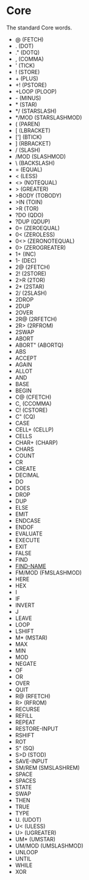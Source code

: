 # Core
 The standard Core words.

 * @ (FETCH)
 * . (DOT)
 * ." (DOTQ)
 * , (COMMA)
 * ' (TICK)
 * ! (STORE)
 * \+ (PLUS)
 * +! (PSTORE)
 * +LOOP (PLOOP)
 * \- (MINUS)
 * \* (STAR)
 * \*/ (STARSLASH)
 * \*/MOD (STARSLASHMOD)
 * ( (PAREN)
 * [ (LBRACKET)
 * ['] (BTICK)
 * ] (RBRACKET)
 * / (SLASH)
 * /MOD (SLASHMOD)
 * \\ (BACKSLASH)
 * = (EQUAL)
 * \< (LESS)
 * \<\> (NOTEQUAL)
 * \> (GREATER)
 * \>BODY (TOBODY)
 * \>IN (TOIN)
 * \>R (TOR)
 * ?DO (QDO)
 * ?DUP (QDUP)
 * 0= (ZEROEQUAL)
 * 0< (ZEROLESS)
 * 0<> (ZERONOTEQUAL)
 * 0> (ZEROGREATER)
 * 1+ (INC)
 * 1- (DEC)
 * 2@ (2FETCH)
 * 2! (2STORE)
 * 2>R (2TOR)
 * 2\* (2STAR)
 * 2/ (2SLASH)
 * 2DROP
 * 2DUP
 * 2OVER
 * 2R@ (2RFETCH)
 * 2R> (2RFROM)
 * 2SWAP
 * ABORT
 * ABORT" (ABORTQ)
 * ABS
 * ACCEPT
 * AGAIN
 * ALLOT
 * AND
 * BASE
 * BEGIN
 * C@ (CFETCH)
 * C, (CCOMMA)
 * C! (CSTORE)
 * C" (CQ)
 * CASE
 * CELL+ (CELLP)
 * CELLS
 * CHAR+ (CHARP)
 * CHARS
 * COUNT
 * CR
 * CREATE
 * DECIMAL
 * DO
 * DOES
 * DROP
 * DUP
 * ELSE
 * EMIT
 * ENDCASE
 * ENDOF
 * EVALUATE
 * EXECUTE
 * EXIT
 * FALSE
 * FIND
 * [FIND-NAME](/core/find_name.md)
 * FM/MOD (FMSLASHMOD)
 * HERE
 * HEX
 * I
 * IF
 * INVERT
 * J
 * LEAVE
 * LOOP
 * LSHIFT
 * M\* (MSTAR)
 * MAX
 * MIN
 * MOD
 * NEGATE
 * OF
 * OR
 * OVER
 * QUIT
 * R@ (RFETCH)
 * R> (RFROM)
 * RECURSE
 * REFILL
 * REPEAT
 * RESTORE-INPUT
 * RSHIFT
 * ROT
 * S" (SQ)
 * S>D (STOD)
 * SAVE-INPUT
 * SM/REM (SMSLASHREM)
 * SPACE
 * SPACES
 * STATE
 * SWAP
 * THEN
 * TRUE
 * TYPE
 * U. (UDOT)
 * U\< (ULESS)
 * U\> (UGREATER)
 * UM\* (UMSTAR)
 * UM/MOD (UMSLASHMOD)
 * UNLOOP
 * UNTIL
 * WHILE
 * XOR
